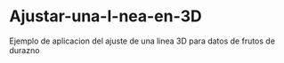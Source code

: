 # Ajustar-una-l-nea-en-3D
Ejemplo de aplicacion del ajuste de una linea 3D para datos de frutos de durazno
